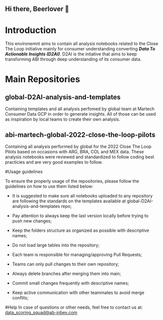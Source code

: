 ## Hi there, Beerlover 🍻

# Introduction 
This environemnt aims to contain all analysis notebooks related to the Close The Loop initiative mainly for consumer understanding converting ***Data To Actionable Insights (D2AI)***.
D2AI is the intiative that aims to keep transforming ABI through deep understanding of its consumer data.

# Main Repositories
## global-D2AI-analysis-and-templates 
Containing templates and all analysis perfomed by global team at Martech Consumer Data GCP in order to generate insights. All of those can be used as inspiration by local teams to create their own analysis.

## abi-martech-global-2022-close-the-loop-pilots 
Containing all analysis performed by global for the 2022 Close The Loop Pilots based on occasions with ARG, BRA, COL and MEX data.
These analysis notebooks were reviewed and standardized to follow coding best practicies and are very good examples to follow.


#Usage guidelines

To ensure the properly usage of the repositories, please follow the guidelines on how to use them listed below:

- It is suggested to make sure all notebooks uploaded to any repository are following the standards on the templates available at global-D2AI-analysis-and-templates repo;

- Pay attention to always keep the last version locally before trying to push new changes;

- Keep the folders structure as organized as possible with descriptive names;

- Do not load large tables into the repository;

- Each team is responsible for managing/approving Pull Requests;

- Teams can only pull changes to their own repository;

- Always delete branches after merging them into main;

- Commit small changes frequently with descriptive names;

- Keep active communication with other teammates to avoid merge conflits;

#Help
In case of questions or other needs, feel free to contact us at: data_scoring_squad@ab-inbev.com
